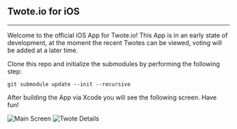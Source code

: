 ## Twote.io for iOS

---

Welcome to the official iOS App for Twote.io!
This App is in an early state of development, at the moment the recent Twotes can be viewed, voting will be added at a later time.

Clone this repo and initialize the submodules by performing the following step:

```
git submodule update --init --recursive
```

After building the App via Xcode you will see the following screen. Have fun!

![Main Screen](http://kimar.github.io/screenshots/twote/screen1.png)
![Twote Details](http://kimar.github.io/screenshots/twote/screen2.png)
